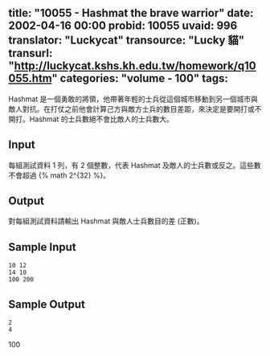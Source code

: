 title: "10055 - Hashmat the brave warrior"
date: 2002-04-16 00:00
probid: 10055
uvaid: 996
translator: "Luckycat"
transource: "Lucky 貓"
transurl: "http://luckycat.kshs.kh.edu.tw/homework/q10055.htm"
categories: "volume - 100"
tags:
---

Hashmat 是一個勇敢的將領，他帶著年輕的士兵從這個城市移動到另一個城市與敵人對抗。在打仗之前他會計算己方與敵方士兵的數目差距，來決定是要開打或不開打。Hashmat 的士兵數絕不會比敵人的士兵數大。

## Input ##

每組測試資料 1 列，有 2 個整數，代表 Hashmat 及敵人的士兵數或反之。這些數不會超過 {% math 2^{32} %}。

## Output ##

對每組測試資料請輸出 Hashmat 與敵人士兵數目的差 (正數)。

## Sample Input ##

	10 12
	14 10
	100 200

## Sample Output ##

	2
	4
100